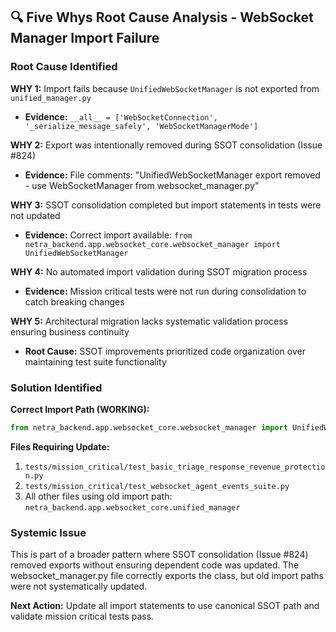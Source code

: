 ## 🔍 Five Whys Root Cause Analysis - WebSocket Manager Import Failure

### Root Cause Identified

**WHY 1:** Import fails because `UnifiedWebSocketManager` is not exported from `unified_manager.py`
- **Evidence:** `__all__ = ['WebSocketConnection', '_serialize_message_safely', 'WebSocketManagerMode']`

**WHY 2:** Export was intentionally removed during SSOT consolidation (Issue #824)
- **Evidence:** File comments: "UnifiedWebSocketManager export removed - use WebSocketManager from websocket_manager.py"

**WHY 3:** SSOT consolidation completed but import statements in tests were not updated
- **Evidence:** Correct import available: `from netra_backend.app.websocket_core.websocket_manager import UnifiedWebSocketManager`

**WHY 4:** No automated import validation during SSOT migration process
- **Evidence:** Mission critical tests were not run during consolidation to catch breaking changes

**WHY 5:** Architectural migration lacks systematic validation process ensuring business continuity
- **Root Cause:** SSOT improvements prioritized code organization over maintaining test suite functionality

### Solution Identified

**Correct Import Path (WORKING):**
```python
from netra_backend.app.websocket_core.websocket_manager import UnifiedWebSocketManager
```

**Files Requiring Update:**
1. `tests/mission_critical/test_basic_triage_response_revenue_protection.py`
2. `tests/mission_critical/test_websocket_agent_events_suite.py`
3. All other files using old import path: `netra_backend.app.websocket_core.unified_manager`

### Systemic Issue

This is part of a broader pattern where SSOT consolidation (Issue #824) removed exports without ensuring dependent code was updated. The websocket_manager.py file correctly exports the class, but old import paths were not systematically updated.

**Next Action:** Update all import statements to use canonical SSOT path and validate mission critical tests pass.